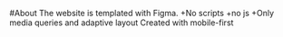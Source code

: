 #About
The website is templated with Figma. 
+No scripts
+no js
+Only media queries and adaptive layout
Created with mobile-first 